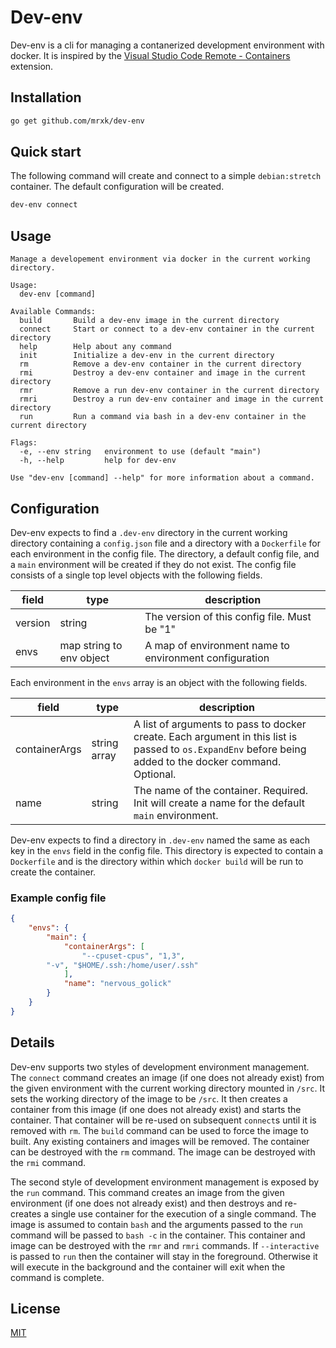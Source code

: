 # Dev-env

Dev-env is a cli for managing a contanerized development environment with docker. It is
inspired by the
[Visual Studio Code Remote - Containers](https://code.visualstudio.com/docs/remote/containers)
extension.

## Installation

```bash
go get github.com/mrxk/dev-env
```

## Quick start

The following command will create and connect to a simple `debian:stretch`
container. The default configuration will be created.

```bash
dev-env connect
```

## Usage

```text
Manage a developement environment via docker in the current working directory.

Usage:
  dev-env [command]

Available Commands:
  build       Build a dev-env image in the current directory
  connect     Start or connect to a dev-env container in the current directory
  help        Help about any command
  init        Initialize a dev-env in the current directory
  rm          Remove a dev-env container in the current directory
  rmi         Destroy a dev-env container and image in the current directory
  rmr         Remove a run dev-env container in the current directory
  rmri        Destroy a run dev-env container and image in the current directory
  run         Run a command via bash in a dev-env container in the current directory

Flags:
  -e, --env string   environment to use (default "main")
  -h, --help         help for dev-env

Use "dev-env [command] --help" for more information about a command.
```

## Configuration

Dev-env expects to find a `.dev-env` directory in the current working directory
containing a `config.json` file and a directory with a `Dockerfile` for each
environment in the config file.  The directory, a default config file, and a
`main` environment will be created if they do not exist. The config file
consists of a single top level objects with the following fields.

| field | type | description |
|-------|------|-------------|
| version | string | The version of this config file. Must be "1" |
| envs | map string to env object | A map of environment name to environment configuration |

Each environment in the `envs` array is an object with the following fields.

| field | type | description |
|-------|------|-------------|
| containerArgs | string array | A list of arguments to pass to docker create. Each argument in this list is passed to `os.ExpandEnv` before being added to the docker command. Optional. |
| name | string| The name of the container. Required. Init will create a name for the default `main` environment. |

Dev-env expects to find a directory in `.dev-env` named the same as each key in
the `envs` field in the config file. This directory is expected to contain a
`Dockerfile` and is the directory within which `docker build` will be run to
create the container.

### Example config file

```json
{
    "envs": {
        "main": {
            "containerArgs": [
                "--cpuset-cpus", "1,3",
		"-v", "$HOME/.ssh:/home/user/.ssh"
            ],
            "name": "nervous_golick"
        }
    }
}
```


## Details

Dev-env supports two styles of development environment management.  The
`connect` command creates an image (if one does not already exist) from the
given environment with the current working directory mounted in `/src`. It sets
the working directory of the image to be `/src`. It then creates a container
from this image (if one does not already exist) and starts the container. That
container will be re-used on subsequent `connect`s until it is removed with
`rm`. The `build` command can be used to force the image to built. Any existing
containers and images will be removed. The container can be destroyed with the
`rm` command. The image can be destroyed with the `rmi` command.

The second style of development environment management is exposed by the `run`
command.  This command creates an image from the given environment (if one does
not already exist) and then destroys and re-creates a single use container for
the execution of a single command. The image is assumed to contain `bash` and
the arguments passed to the `run` command will be passed to `bash -c` in the
container. This container and image can be destroyed with the `rmr` and `rmri`
commands. If `--interactive` is passed to `run` then the container will stay in
the foreground. Otherwise it will execute in the background and the container
will exit when the command is complete.

## License
[MIT](https://choosealicense.com/licenses/mit/)
